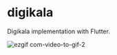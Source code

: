 # digikala

Digikala implementation with Flutter.

![ezgif com-video-to-gif-2](https://user-images.githubusercontent.com/90372319/133436723-0fe7efc3-c92a-416e-ae86-ea82cb8aa609.gif)
